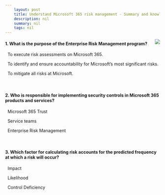 ```yaml
---
    layout: post
    title: Understand Microsoft 365 risk management - Summary and knowledge check
    description: nil
    summary: nil
    tags: nil
---
```



 <a target="_blank" href="https://docs.microsoft.com/en-us/learn/modules/audit-risk-management/summary-knowledge-check/"><i class="fas fa-external-link-alt"></i> </a>
 <img align="right" src="https://docs.microsoft.com/en-us/learn/achievements/understand-microsoft-365-risk-management.svg">
####  1. What is the purpose of the Enterprise Risk Management program?


<i class='far fa-square'></i> &nbsp;&nbsp;To execute risk assessments on Microsoft 365.

<i class='fas fa-check-square' style='color: Dodgerblue;'></i> &nbsp;&nbsp;To identify and ensure accountability for Microsoft’s most significant risks.

<i class='far fa-square'></i> &nbsp;&nbsp;To mitigate all risks at Microsoft.
<br />
<br />
<br />

####  2. Who is responsible for implementing security controls in Microsoft 365 products and services?


<i class='far fa-square'></i> &nbsp;&nbsp;Microsoft 365 Trust

<i class='fas fa-check-square' style='color: Dodgerblue;'></i> &nbsp;&nbsp;Service teams

<i class='far fa-square'></i> &nbsp;&nbsp;Enterprise Risk Management
<br />
<br />
<br />

####  3. Which factor for calculating risk accounts for the predicted frequency at which a risk will occur?


<i class='far fa-square'></i> &nbsp;&nbsp;Impact

<i class='fas fa-check-square' style='color: Dodgerblue;'></i> &nbsp;&nbsp;Likelihood

<i class='far fa-square'></i> &nbsp;&nbsp;Control Deficiency
<br />
<br />
<br />
